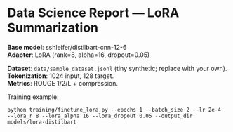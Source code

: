# Data Science Report — LoRA Summarization

**Base model**: sshleifer/distilbart-cnn-12-6  
**Adapter**: LoRA (rank=8, alpha=16, dropout=0.05)

**Dataset**: `data/sample_dataset.jsonl` (tiny synthetic; replace with your own).  
**Tokenization**: 1024 input, 128 target.  
**Metrics**: ROUGE 1/2/L + compression.

Training example:
```
python training/finetune_lora.py --epochs 1 --batch_size 2 --lr 2e-4   --lora_r 8 --lora_alpha 16 --lora_dropout 0.05 --output_dir models/lora-distilbart
```
